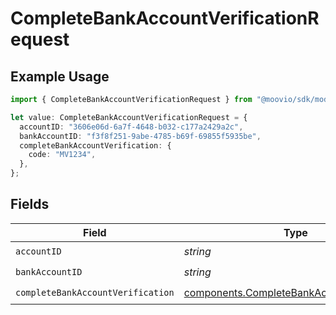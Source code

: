 # CompleteBankAccountVerificationRequest

## Example Usage

```typescript
import { CompleteBankAccountVerificationRequest } from "@moovio/sdk/models/operations";

let value: CompleteBankAccountVerificationRequest = {
  accountID: "3606e06d-6a7f-4648-b032-c177a2429a2c",
  bankAccountID: "f3f8f251-9abe-4785-b69f-69855f5935be",
  completeBankAccountVerification: {
    code: "MV1234",
  },
};
```

## Fields

| Field                                                                                                    | Type                                                                                                     | Required                                                                                                 | Description                                                                                              |
| -------------------------------------------------------------------------------------------------------- | -------------------------------------------------------------------------------------------------------- | -------------------------------------------------------------------------------------------------------- | -------------------------------------------------------------------------------------------------------- |
| `accountID`                                                                                              | *string*                                                                                                 | :heavy_check_mark:                                                                                       | N/A                                                                                                      |
| `bankAccountID`                                                                                          | *string*                                                                                                 | :heavy_check_mark:                                                                                       | N/A                                                                                                      |
| `completeBankAccountVerification`                                                                        | [components.CompleteBankAccountVerification](../../models/components/completebankaccountverification.md) | :heavy_check_mark:                                                                                       | N/A                                                                                                      |